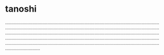 # tanoshi
........................................................................................................................................................................................................................................................................................................................................................................................................................................................................................................................................................................................................................................................................